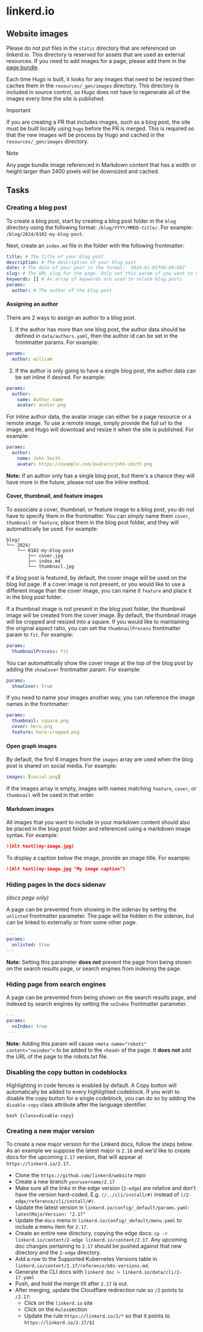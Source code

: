 # linkerd.io

## Website images

Please do not put files in the `static` directory that are referenced on
linkerd.io. This directory is reserved for assets that are used as external
resources. If you need to add images for a page, please add them in the
[page bundle](https://gohugo.io/content-management/page-bundles/).

Each time Hugo is built, it looks for any images that need to be resized then
caches them in the `resources/_gen/images` directory. This directory is included
in source control, so Hugo does not have to regenerate all of the images every
time the site is published.

> [!IMPORTANT]
> If you are creating a PR that includes images, such as a blog post, the site
> must be built locally using `hugo` before the PR is merged. This is required
> so that the new images will be process by Hugo and cached in the
> `resources/_gen/images` directory.

> [!NOTE]
> Any page bundle image referenced in Markdown content that has a width or
> height larger than 2400 pixels will be downsized and cached.

## Tasks

### Creating a blog post

To create a blog post, start by creating a blog post folder in the `blog`
directory using the following format: `/blog/YYYY/MMDD-title/`. For example:
`/blog/2024/0102-my-blog-post`.

Next, create an `index.md` file in the folder with the following frontmatter:

```yaml
title: # The title of your blog post
description: # The description of your blog post
date: # The date of your post in the format: `2024-01-01T00:00:00Z`
slug: # The URL slug for the page. Only set this param if you want to use a different slug than the title.
keywords: [] # An array of keywords are used to relate blog posts
params:
  author: # The author of the blog post
```

#### Assigning an author

There are 2 ways to assign an author to a blog post.

1. If the author has more than one blog post, the author data should be defined
   in `data/authors.yaml`, then the author id can be set in the frontmatter
   params. For example:

```yaml
params:
  author: william
```

2. If the author is only going to have a single blog post, the author data can
   be set inline if desired. For example:

```yaml
params:
  author:
    name: Author name
    avatar: avatar.png
```

For inline author data, the avatar image can either be a page resource or a
remote image. To use a remote image, simply provide the full url to the image,
and Hugo will download and resize it when the site is published. For example:

```yaml
params:
  author:
    name: John Smith
    avatar: https://example.com/avatars/john-smith.png
```

**Note:** If an author only has a single blog post, but there's a chance they
will have more in the future, please not use the inline method.

#### Cover, thumbnail, and feature images

To associate a cover, thumbnail, or feature image to a blog post, you do not
have to specify them in the frontmatter. You can simply name them `cover`,
`thumbnail` or `feature`, place them in the blog post folder, and they will
automattically be used. For example:

```text
blog/
└── 2024/
    └── 0102-my-blog-post
        ├── cover.jpg
        ├── index.md
        └── thumbnail.jpg
```

If a blog post is featured, by default, the cover image will be used on the blog
list page. If a cover image is not present, or you would like to use a different
image than the cover image, you can name it `feature` and place it in the blog
post folder.

If a thumbnail image is not present in the blog post folder, the thumbnail image
will be created from the cover image. By default, the thumbnail image will be
cropped and resized into a square. If you would like to maintaining the original
aspect ratio, you can set the `thumbnailProcess` frontmatter param to `fit`. For
example:

```yaml
params:
  thumbnailProcess: fit
```

You can automattically show the cover image at the top of the blog post by
adding the `showCover` frontmatter param. For example:

```yaml
params:
  showCover: true
```

If you need to name your images another way, you can reference the image names
in the frontmatter:

```yaml
params:
  thumbnail: square.png
  cover: hero.png
  feature: hero-cropped.png
```

#### Open graph images

By default, the first 6 images from the `images` array are used when the blog
post is shared on social media. For example:

```yaml
images: [social.png]
```

If the images array is empty, images with names matching `feature`, `cover`, or
`thumbnail` will be used in that order.

#### Markdown images

All images that you want to include in your markdown content should also be
placed in the blog post folder and referenced using a markdown image syntax. For
example:

```markdown
![Alt text](my-image.jpg)
```

To display a caption below the image, provide an image title. For example:

```markdown
![Alt text](my-image.jpg "My image caption")
```

### Hiding pages in the docs sidenav

_(docs page only)_

A page can be prevented from showing in the sidenav by setting the `unlisted`
frontmatter parameter. The page will be hidden in the sidenav, but can be linked
to externally or from some other page.

```yaml
---
params:
  unlisted: true
---
```

**Note:** Setting this parameter **does not** prevent the page from being shown
on the search results page, or search engines from indexing the page.

### Hiding page from search engines

A page can be prevented from being shown on the search results page, and indexed
by search engines by setting the `noIndex` frontmatter parameter.

```yaml
---
params:
  noIndex: true
---
```

**Note:** Adding this param will cause `<meta name="robots" content="noindex">`
to be added to the `<head>` of the page. It **does not** add the URL of the page
to the robots.txt file.

### Disabling the copy button in codeblocks

Highlighting in code fences is enabled by default. A Copy button will
automatically be added to every highlighted codeblock. If you wish to disable
the copy button for a single codeblock, you can do so by adding the
`disable-copy` class attribute after the language identifier.

```
bash {class=disable-copy}
```

### Creating a new major version

To create a new major version for the Linkerd docs, follow the steps below. As
an example we suppose the latest major is `2.16` and we'd like to create docs
for the upcoming `2.17` version, that will appear at `https://linkerd.io/2.17`.

- Clone the `https://github.com/linkerd/website` repo
- Create a new branch `yourusername/2.17`
- Make sure all the links in the edge version (`2-edge`) are relative and don't
  have the version hard-coded. E.g. `(/../cli/install/#)` instead of
  `(/2-edge/reference/cli/install/#)`.
- Update the latest version in `linkerd.io/config/_default/params.yaml`:
  `latestMajorVersion: "2.17"`
- Update the `docs` menu in `linkerd.io/config/_default/menu.yaml` to include a
  menu item for `2.17`.
- Create an entire new directory, copying the edge docs:
  `cp -r linkerd.io/content/2-edge linkerd.io/content/2.17`. Any upcoming doc
  changes pertaining to `2.17` should be pushed against that new directory and
  the `2-edge` directory.
- Add a row to the Supported Kubernetes Versions table in
  `linkerd.io/content/2.17/reference/k8s-versions.md`.
- Generate the CLI docs with `linkerd doc > linkerd.io/data/cli/2-17.yaml`
- Push, and hold the merge till after `2.17` is out.
- After merging, update the Cloudflare redirection rule so `/2` points to
  `/2.17`:
  - Click on the `linkerd.io` site
  - Click on the `Rules`section
  - Update the rule `https://linkerd.io/2/*` so that it points to
    `https://linkerd.io/2.17/$1`

